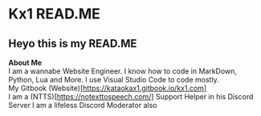 # Kx1 READ.ME  
## Heyo this is my READ.ME  
**About Me**  
I am a wannabe Website Engineer. I know how to code in MarkDown, Python, Lua and More. I use Visual Studio Code to code mostly.  
My Gitbook (Website)[https://kataokax1.gitbook.io/kx1.com]  
I am a (NTTS)[https://notexttospeech.com/] Support Helper in his Discord Server
I am a lifeless Discord Moderator also

